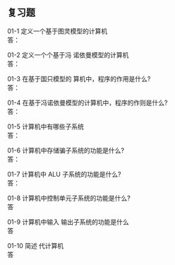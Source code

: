 ## 复习题   
01-1 定义一个基于图灵模型的计算机   
答：

01-2 定义一个个基于冯 诺依曼模型的计算机   
答：

01-3 在基于国只模型的 算机中，程序的作用是什么?   
答：

01-4 在基于冯诺依曼模型的计算机中，程序的作则是什么?   
答：

01-5 计算机中有哪些子系统   
答：

01-6 计算机中存储骗子系统的功能是什么?   
答：

01-7 计算机中 ALU 子系统的功能是什么?   
答：

01-8 计算机中控制单元子系统的功能是什么?   
答

01-9 计算机中输入 输出子系统的功能是什么   
答

01-10 简述 代计算机   
答
